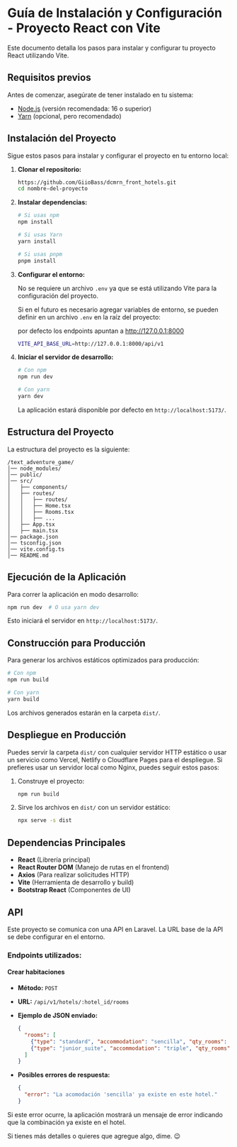 # Guía de Instalación y Configuración - Proyecto React con Vite

Este documento detalla los pasos para instalar y configurar tu proyecto React utilizando Vite.

## Requisitos previos
Antes de comenzar, asegúrate de tener instalado en tu sistema:

- [Node.js](https://nodejs.org/) (versión recomendada: 16 o superior)
- [Yarn](https://yarnpkg.com/) (opcional, pero recomendado)

## Instalación del Proyecto

Sigue estos pasos para instalar y configurar el proyecto en tu entorno local:

1. **Clonar el repositorio:**
   ```sh
   https://github.com/GiioBass/dcmrn_front_hotels.git
   cd nombre-del-proyecto
   ```

2. **Instalar dependencias:**
   ```sh
   # Si usas npm
   npm install
   
   # Si usas Yarn
   yarn install
   
   # Si usas pnpm
   pnpm install
   ```

3. **Configurar el entorno:**
   
   No se requiere un archivo `.env` ya que se está utilizando Vite para la configuración del proyecto.
   
   Si en el futuro es necesario agregar variables de entorno, se pueden definir en un archivo `.env` en la raíz del proyecto:
   
   por defecto los endpoints apuntan a http://127.0.0.1:8000
   ```sh
   VITE_API_BASE_URL=http://127.0.0.1:8000/api/v1
   ```

4. **Iniciar el servidor de desarrollo:**
   
   ```sh
   # Con npm
   npm run dev

   # Con yarn
   yarn dev
   ```
   La aplicación estará disponible por defecto en `http://localhost:5173/`.

## Estructura del Proyecto

La estructura del proyecto es la siguiente:

```
/text_adventure_game/
│── node_modules/
│── public/
│── src/
│   ├── components/
│   ├── routes/
│   │   ├── routes/
│   │   ├── Home.tsx
│   │   ├── Rooms.tsx
│   │   ├── ...
│   ├── App.tsx
│   ├── main.tsx
│── package.json
│── tsconfig.json
│── vite.config.ts
│── README.md
```

## Ejecución de la Aplicación

Para correr la aplicación en modo desarrollo:
```sh
npm run dev  # O usa yarn dev
```
Esto iniciará el servidor en `http://localhost:5173/`.

## Construcción para Producción

Para generar los archivos estáticos optimizados para producción:
```sh
# Con npm
npm run build

# Con yarn
yarn build
```
Los archivos generados estarán en la carpeta `dist/`.

## Despliegue en Producción

Puedes servir la carpeta `dist/` con cualquier servidor HTTP estático o usar un servicio como Vercel, Netlify o Cloudflare Pages para el despliegue.
Si prefieres usar un servidor local como Nginx, puedes seguir estos pasos:

1. Construye el proyecto:
   ```sh
   npm run build
   ```

2. Sirve los archivos en `dist/` con un servidor estático:
   
   ```sh
   npx serve -s dist
   ```

## Dependencias Principales

- **React** (Librería principal)
- **React Router DOM** (Manejo de rutas en el frontend)
- **Axios** (Para realizar solicitudes HTTP)
- **Vite** (Herramienta de desarrollo y build)
- **Bootstrap React** (Componentes de UI)

## API

Este proyecto se comunica con una API en Laravel. La URL base de la API se debe configurar en el entorno.

### Endpoints utilizados:

#### **Crear habitaciones**

- **Método:** `POST`
- **URL:** `/api/v1/hotels/:hotel_id/rooms`
- **Ejemplo de JSON enviado:**
  
  ```json
  {
    "rooms": [
      {"type": "standard", "accommodation": "sencilla", "qty_rooms": 2},
      {"type": "junior_suite", "accommodation": "triple", "qty_rooms": 1}
    ]
  }
  ```
  
- **Posibles errores de respuesta:**
  
  ```json
  {
    "error": "La acomodación 'sencilla' ya existe en este hotel."
  }
  ```

Si este error ocurre, la aplicación mostrará un mensaje de error indicando que la combinación ya existe en el hotel.

Si tienes más detalles o quieres que agregue algo, dime. 😉


